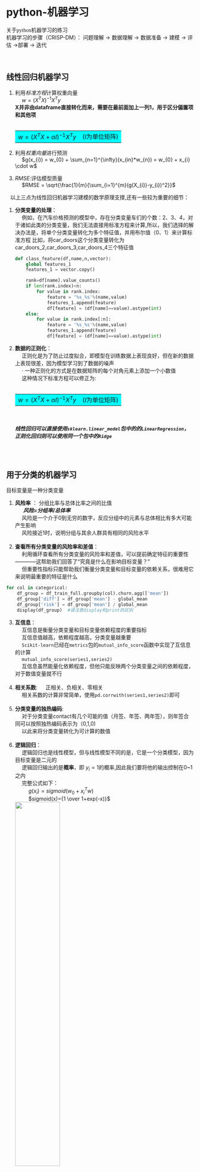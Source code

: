 # python-机器学习
<font face="仿宋"> 关于python机器学习的练习 </font>  
机器学习的步骤（CRISP-DM）：
问题理解 $\longrightarrow$ 数据理解 $\longrightarrow$ 数据准备 $\longrightarrow$ 建模 $\longrightarrow$ 评估 $\longrightarrow$部署 $\longrightarrow$ 迭代

 &ensp;     
                
## 线性回归机器学习 

1. 利用*标准方程*计算权重向量  
   &emsp; $w = (X^{T}X)^{-1}X^{T}y$       
 **X并非由dataframe直接转化而来，需要在最前面加上一列1，用于区分偏置项和其他项**     
&emsp; <table><tr><td bgcolor=cyan> $w = (X^{T}X+\alpha I)^{-1}X^{T}y$ &ensp; ($I$为单位矩阵) </td></tr></table>
     
2. 利用*权重向量*进行预测  
   &emsp; $g(x_{i}) = w_{0} + \sum_{n=1}^{\infty}(x_{in}*w_{n}) = w_{0} + x_{i} \cdot w$ 
    
3.  *RMSE*:评估模型质量  
   &emsp; $RMSE = \sqrt{\frac{1}{m}{\sum_{i=1}^{m}(g(X_{i})-y_{i})^2}}$
  
&ensp; 以上三点为线性回归机器学习建模的数学原理支撑,还有一些较为重要的细节：
1. **分类变量的处理**：  
   &emsp; 例如，在汽车价格预测的模型中，存在分类变量车们的个数：2、3、4，对于诸如此类的分类变量，我们无法直接用标准方程来计算,所以，我们选择的解决办法是，将单个分类变量转化为多个特征值，并用布尔值（0、1）来计算标准方程
   比如，将car_doors这个分类变量转化为car_doors_2,car_doors_3,car_doors_4三个特征值
   ```python
   def class_feature(df,name,n,vector):
       global features_1
       features_1 = vector.copy()

       rank=df[name].value_counts()
       if len(rank.index)<n:
           for value in rank.index:
               feature = '%s_%s'%(name,value)
               features_1.append(feature)
               df[feature] = (df[name]==value).astype(int)
       else:
           for value in rank.index[:n]:
               feature = '%s_%s'%(name,value)
               features_1.append(feature)
               df[feature] = (df[name]==value).astype(int)
   ```  
2. **数据的正则化**：   
   &emsp; 正则化是为了防止过度拟合，即模型在训练数据上表现良好，但在新的数据上表现很差，因为模型学习到了数据的噪声  
   &emsp; · 一种正则化的方式是在数据矩阵的每个对角元素上添加一个小数值  
   &emsp; 这种情况下标准方程可以修正为:   
&ensp; &emsp;  <table><tr><td bgcolor=cyan> $w = (X^{T}X+\alpha I)^{-1}X^{T}y$ &ensp; ($I$为单位矩阵) </td></tr></table>              
   &emsp;             
***线性回归可以直接使用`sklearn.linear_model`包中的的`LinearRegression`，正则化回归则可以使用同一个包中的`Ridge`***     
         
&ensp;     
&ensp;        
                   
## 用于分类的机器学习  
 目标变量是一种分类变量
   
1. **风险率** ： 分组比率与总体比率之间的比值   
   &ensp;  &ensp; ***风险=分组率/总体率***    
   &emsp; 风险是一个介于0到无穷的数字，反应分组中的元素与总体相比有多大可能产生影响    
   &emsp; 风险接近1时，说明分组与其余人群具有相同的风险水平  
 &emsp;  
2. **查看所有分类变量的风险率和差值**：         
   &emsp; 利用循环查看所有分类变量的风险率和差值，可以提前确定特征的重要性————这帮助我们回答了“究竟是什么在影响目标变量？”     
   &emsp; 但重要性指标只能帮助我们衡量分类变量和目标变量的依赖关系，很难用它来说明最重要的特征是什么                 
  ```python
  for col in categorical:   
      df_group = df_train_full.groupby(col).churn.agg(['mean'])     
      df_group['diff'] = df_group['mean'] - global_mean       
      df_group['risk'] = df_group['mean'] / global_mean     
      display(df_group)  #请注意display和print的区别       
```    
3. **互信息**：       
   &emsp; 互信息是衡量分类变量和目标变量依赖程度的重要指标  
   &emsp; 互信息值越高，依赖程度越高，分类变量越重要   
   &emsp; `Scikit-learn`已经在`metrics`包的`mutual_info_score`函数中实现了互信息的计算    
   &emsp; `mutual_info_score(series1,series2)`    
   &emsp; 互信息虽然能量化依赖程度，但他只能反映两个分类变量之间的依赖程度，对于数值变量就不行    
  &emsp;            
4. **相关系数**:
   &emsp; 正相关、负相关、零相关    
   &emsp; 相关系数的计算非常简单，使用`pd.corrwith(series1,series2)`即可    
   &emsp;          
5. **分类变量的独热编码**:        
   &emsp; 对于分类变量contact有几个可能的值（月签、年签、两年签），则年签合同可以按照独热编码表示为（0,1,0)         
   &emsp; 以此来将分类变量转化为可计算的数值      
 &emsp;   
6. **逻辑回归**：   
   &emsp; 逻辑回归也是线性模型，但与线性模型不同的是，它是一个分类模型，因为目标变量是二元的   
   &emsp; 逻辑回归输出的是**概率**，即 $y_i=1$的概率,因此我们要将他的输出控制在0~1之内        
   &emsp; 完整公式如下：    
   &emsp; &emsp;  $g(x_i) = sigmoid(w_0 +x^{T}_{i}w)$    
   &emsp; &emsp;  $sigmoid(x)={1 \over 1+exp(-x)}$       
   <img src="https://github.com/1uxiy/Python/blob/%E6%9C%BA%E5%99%A8%E5%AD%A6%E4%B9%A0/IMAGE/%E5%BE%AE%E4%BF%A1%E5%9B%BE%E7%89%87_20240814170553.jpg" width="50%" height="50%">     
&emsp;        
7. **模型**：    
   &emsp; 在这里，我们使用 `sklearn`库中`linear_model`模块中的`LogisticRegresssion`函数   
   &emsp; 并用`model.fit`来训练它     
   &emsp; 使用这种方法得到的模型，偏置项 $w_0$ 存储在`model.intercept_[0]`,权重向量 $w$ 存储在`model.coef_[0]`        
   &emsp; 对于逻辑回归，我们通常使用`predict_proba()`函数来预测目标变量，它返回一个二维数组，第一列表示目标为负(0)的概率，第二列表示目标为正(1)的概率   
     * 这种预测返回一个介于0和1之间的概率，我们称之为*软预测*    
     * 但是在实际中，我们需要做出是否向客户做额外推销的决定，即*硬预测*————返回值为二进制（0或1),我们只需要设置一个阈值，当概率大于这个值时归为1或0即可         
     * 独热编码的权重为正，则说明相应的特征指向目标变量为1，并且绝对值越大说明该特征的影响更大           
&emsp;      
8. **评估指标**:            
     * *准确度* ： 即正确预测案例(硬预测)的数量  &ensp;  &ensp; 数据集案例的总数，可以直接调用`sklearn.metrics`包中的`accuracy_score(y1,y2)`来计算                     
     * *虚拟基线*：实际应用中，仅通过准确度很难确定模型的质量。例如在一个总数为一千的数据集中，有七百个未流失、三百个流失，那么预测值如果全部为未流失，准确率都有70%。所以我们建立一个全部为`false`或者全部为`true`的数组来作为基线，从而为预测数值准确度的计算提供一个校准           
&emsp; 
9. **混淆矩阵**:
    &emsp; 将数据分为四类：       
     * TN:真实为F，预测也为F       
     * FN:真实为T，预测为F          
     * TP:真实为T，预测也为T      
     * FP:真实为F，预测为T        &emsp; &emsp; ——由这四个部分组成的矩阵即混淆矩阵。       
   &emsp; $准确度 = \frac{TN+TP}{TN+FN+TP+FP}$                 
   &emsp; $查准率 = \frac{TP}{TP+FP}$  ——预测为TRUE的客户中真正为TURE的比例            
   &emsp; $查全率 = \frac{TP}{TP+FN}$  ——实际为TRUE的客户中预测为TRUE的比例    
```python
t = 0.5
predict_churn = (y_pre >= t)
predict_no_churn = (y_pre < t)
actual_churn = (y_val == 1)
actual_no_churn = (y_val == 0)

TP = (predict_chrun & actual_churn).sum()             #布尔数组上调用sum（）返回的是TRUE的数量      
FP = (predict_chrun & actual_no_churn).sum()          #sum先将布尔数组转化为0、1，再求和  
TN = (predict_no_chrun & actual_no_churn).sum()
FN = (predict_no_chrun & actual_churn).sum()
```                
10. **ROC曲线**       
      * *随机基线模型*:数组中所有数值均为0~1之间的随即分数      
      * *理想模型*:理想模型以预测概率对数据集中的所有样本进行排序（其对流失客户的打分更高，所以预测概率更高）排序类似000000111           
   &emsp; &emsp; &emsp; 理想模型的预测是从0递增到1               
      * *FPR* :假正例率——实际为假的目标中预测为真的概率  &emsp; $FPR = \frac{FP}{FP+TN}$      
      * *TPR* :真正例率——实际为真的目标中预测为真的概率  &emsp; $TPR = \frac{TP}{TP+FN}$                
    &emsp; `ROC曲线`是以`FPR`为x轴、`TPD`为y轴绘制的曲线，通常将随机模型、理想模型和训练模型的曲线一起绘制、比对，越靠近理想模型，说明训练模型质量越高         
    &emsp; 可以使用`sklearn.metrics`中的`roc_curve`直接计算`fpr` 、`tpr`:`fpr,tpr,thresholds = roc_curve(y_val,y_pred)`          
<img src="https://github.com/1uxiy/Python/blob/%E6%9C%BA%E5%99%A8%E5%AD%A6%E4%B9%A0/IMAGE/output.png">
&emsp; 

11. **AUC分数**           
      *  `AUC`即`ROC曲线`与坐标轴围成的面积，取理想模型的AUC为1，则AUC越接近1，模型拟合的越好——0.9表示相当好，0.8还可以，0.7不太行       
      *   可以使用`sklearn.metrics`中的`auc`来计算：`auc(fpr,tpr)`;也可以使用`sklearn.metrics`中的`roc_auc_score`来计算：`roc_auc_score(y_val,y_pred)`(则不需要先计算roc,但两种方法计算得到的auc可能不同)                            
&emsp;       
12. **F1分数**         
&emsp;  `F1分数`是用来处理查准率-查全率权衡的一种方法. $F1 = 2*P*R/(P+R)$         
&emsp;  `F1分数`取最大时，即最佳阈值   















